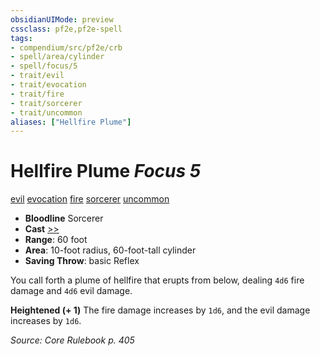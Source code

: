 ```yaml
---
obsidianUIMode: preview
cssclass: pf2e,pf2e-spell
tags:
- compendium/src/pf2e/crb
- spell/area/cylinder
- spell/focus/5
- trait/evil
- trait/evocation
- trait/fire
- trait/sorcerer
- trait/uncommon
aliases: ["Hellfire Plume"]
---
```

# Hellfire Plume *Focus 5*   
[evil](evil.md "Evil Alignment Trait")  [evocation](evocation.md "Evocation School Trait")  [fire](fire.md "Fire Energy & Element Trait")  [sorcerer](Reference/Rules/Traits/sorcerer.md "Sorcerer Class Trait")  [uncommon](uncommon.md "Uncommon Rarity Trait")  

- **Bloodline** Sorcerer
- **Cast** [>>](chapter-9-playing-the-game.md#Actions "Two-Action") 
- **Range**: 60 foot
- **Area**: 10-foot radius, 60-foot-tall cylinder
- **Saving Throw**:  basic Reflex

You call forth a plume of hellfire that erupts from below, dealing `4d6` fire damage and `4d6` evil damage.

**Heightened (+ 1)** The fire damage increases by `1d6`, and the evil damage increases by `1d6`.

*Source: Core Rulebook p. 405*